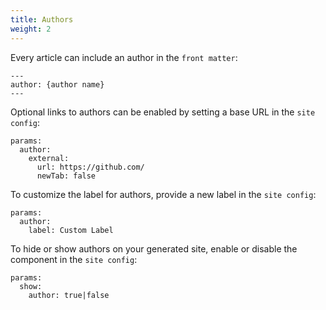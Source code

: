 ```yaml
---
title: Authors
weight: 2
---
```


Every article can include an author in the `front matter`:

```
---
author: {author name}
---
```

Optional links to authors can be enabled by setting a base URL in the `site config`:

```
params:
  author:
    external:
      url: https://github.com/
      newTab: false
```

To customize the label for authors, provide a new label in the `site config`:

```
params:
  author:
    label: Custom Label
```

To hide or show authors on your generated site, enable or disable the component in the `site config`:

```
params:
  show:
    author: true|false
```

